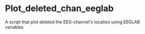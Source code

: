 # Plot_deleted_chan_eeglab
A script that plot deleted the EEG-channel's location using EEGLAB variables 
